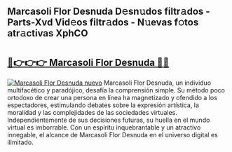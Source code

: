 ## Marcasoli Flor Desnuda D𝚎sn𝚞dos filtr𝚊dos - Parts-Xvd Vid𝚎os filtr𝚊dos - N𝚞evas f𝚘tos atr𝚊ctivas XphCO

# <h2><a href="http://mb8zic.tromn.icu/?c=Marcasoli+Flor+Desnuda">🔗👉👉👉 Marcasoli Flor Desnuda 🔗🔗</a></h2>

[![Marcasoli Flor Desnuda nuevo](https://i.imgur.com/pEAQMta.gif)](http://mb8zic.tromn.icu/?c=Marcasoli+Flor+Desnuda)
Marcasoli Flor Desnuda, un individuo multifacético y paradójico, desafía la comprensión simple. Su método poco ortodoxo de crear una persona en línea ha magnetizado y ofendido a los espectadores, estimulando debates sobre la expresión artística, la moralidad y las complejidades de las sociedades virtuales. Independientemente de sus decisiones futuras, su huella en el mundo virtual es imborrable. Con un espíritu inquebrantable y un atractivo innegable, el alcance de Marcasoli Flor Desnuda en el universo digital es ilimitado.
